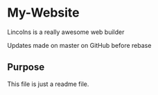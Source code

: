 # My-Website

Lincolns is a really awesome web builder

Updates made on master on GitHub before rebase

## Purpose

This file is just a readme file.

